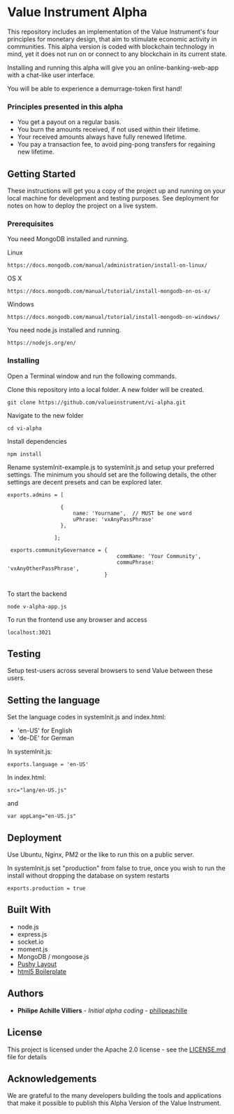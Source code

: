 # Value Instrument Alpha

This repository includes an implementation of the Value Instrument's four principles for monetary design, that aim to stimulate economic activity in communities. This alpha version is coded with blockchain technology in mind, yet it does not run on or connect to any blockchain in its current state.

Installing and running this alpha will give you an online-banking-web-app with a chat-like user interface.

You will be able to experience a demurrage-token first hand!

### Principles presented in this alpha

* You get a payout on a regular basis.
* You burn the amounts received, if not used within their lifetime.
* Your received amounts always have fully renewed lifetime.
* You pay a transaction fee, to avoid ping-pong transfers for regaining new lifetime.

## Getting Started

These instructions will get you a copy of the project up and running on your local machine for development and testing purposes. See deployment for notes on how to deploy the project on a live system.


### Prerequisites

You need MongoDB installed and running.

Linux
```
https://docs.mongodb.com/manual/administration/install-on-linux/
```

OS X
```
https://docs.mongodb.com/manual/tutorial/install-mongodb-on-os-x/
```

Windows
```
https://docs.mongodb.com/manual/tutorial/install-mongodb-on-windows/
```

You need node.js installed and running.

```
https://nodejs.org/en/
```

### Installing

Open a Terminal window and run the following commands.

Clone this repository into a local folder. A new folder will be created.

```
git clone https://github.com/valueinstrument/vi-alpha.git
```

Navigate to the new folder

```
cd vi-alpha
```

Install dependencies

```
npm install
```

Rename systemInit-example.js to systemInit.js and setup your preferred settings. The minimum you should set are the following details, the other settings are decent presets and can be explored later.

```
exports.admins = [

                 {
                     name: 'Yourname',  // MUST be one word
                     uPhrase: 'vxAnyPassPhrase'
                 },

               ];

 exports.communityGovernance = {
                                   commName: 'Your Community',
                                   commuPhrase: 'vxAnyOtherPassPhrase',  
                               }


```


To start the backend

```
node v-alpha-app.js
```


To run the frontend use any browser and access

```
localhost:3021
```


## Testing

Setup test-users across several browsers to send Value between these users.


## Setting the language

Set the language codes in systemInit.js and index.html:

- 'en-US' for English
- 'de-DE' for German

In systemInit.js:

```
exports.language = 'en-US'

```

In index.html:

```
src="lang/en-US.js"
```

and

```
var appLang="en-US.js"

```

## Deployment

Use Ubuntu, Nginx, PM2 or the like to run this on a public server.

In systemInit.js set "production" from false to true, once you wish to run the install without dropping the database on system restarts

```
exports.production = true

```

## Built With

* node.js
* express.js
* socket.io
* moment.js
* MongoDB / mongoose.js
* [Pushy Layout](https://chrisyee.ca/pushy/)
* [html5 Boilerplate](https://html5boilerplate.com/)


## Authors

* **Philipe Achille Villiers** - *Initial alpha coding* - [philipeachille](https://github.com/philipeachille)


## License

This project is licensed under the Apache 2.0 license - see the [LICENSE.md](LICENSE.md) file for details

## Acknowledgements

We are grateful to the many developers building the tools and applications that make it possible to publish this Alpha Version of the Value Instrument.

